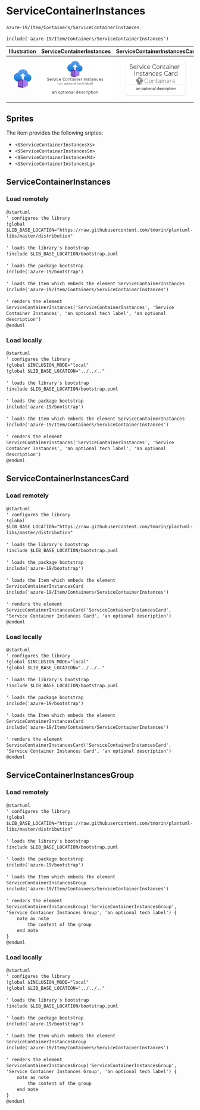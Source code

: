 # ServiceContainerInstances


```text
azure-19/Item/Containers/ServiceContainerInstances
```

```text
include('azure-19/Item/Containers/ServiceContainerInstances')
```



| Illustration | ServiceContainerInstances | ServiceContainerInstancesCard | ServiceContainerInstancesGroup |
| :---: | :---: | :---: | :---: |
| ![illustration for Illustration](../../../azure-19/Item/Containers/ServiceContainerInstances.png) | ![illustration for ServiceContainerInstances](../../../azure-19/Item/Containers/ServiceContainerInstances.Local.png) | ![illustration for ServiceContainerInstancesCard](../../../azure-19/Item/Containers/ServiceContainerInstancesCard.Local.png) | ![illustration for ServiceContainerInstancesGroup](../../../azure-19/Item/Containers/ServiceContainerInstancesGroup.Local.png) |



## Sprites
The item provides the following sriptes:

- `<$ServiceContainerInstancesXs>`
- `<$ServiceContainerInstancesSm>`
- `<$ServiceContainerInstancesMd>`
- `<$ServiceContainerInstancesLg>`





## ServiceContainerInstances

### Load remotely
```plantuml
@startuml
' configures the library
!global $LIB_BASE_LOCATION="https://raw.githubusercontent.com/tmorin/plantuml-libs/master/distribution"

' loads the library's bootstrap
!include $LIB_BASE_LOCATION/bootstrap.puml

' loads the package bootstrap
include('azure-19/bootstrap')

' loads the Item which embeds the element ServiceContainerInstances
include('azure-19/Item/Containers/ServiceContainerInstances')

' renders the element
ServiceContainerInstances('ServiceContainerInstances', 'Service Container Instances', 'an optional tech label', 'an optional description')
@enduml
```

### Load locally
```plantuml
@startuml
' configures the library
!global $INCLUSION_MODE="local"
!global $LIB_BASE_LOCATION="../../.."

' loads the library's bootstrap
!include $LIB_BASE_LOCATION/bootstrap.puml

' loads the package bootstrap
include('azure-19/bootstrap')

' loads the Item which embeds the element ServiceContainerInstances
include('azure-19/Item/Containers/ServiceContainerInstances')

' renders the element
ServiceContainerInstances('ServiceContainerInstances', 'Service Container Instances', 'an optional tech label', 'an optional description')
@enduml
```

## ServiceContainerInstancesCard

### Load remotely
```plantuml
@startuml
' configures the library
!global $LIB_BASE_LOCATION="https://raw.githubusercontent.com/tmorin/plantuml-libs/master/distribution"

' loads the library's bootstrap
!include $LIB_BASE_LOCATION/bootstrap.puml

' loads the package bootstrap
include('azure-19/bootstrap')

' loads the Item which embeds the element ServiceContainerInstancesCard
include('azure-19/Item/Containers/ServiceContainerInstances')

' renders the element
ServiceContainerInstancesCard('ServiceContainerInstancesCard', 'Service Container Instances Card', 'an optional description')
@enduml
```

### Load locally
```plantuml
@startuml
' configures the library
!global $INCLUSION_MODE="local"
!global $LIB_BASE_LOCATION="../../.."

' loads the library's bootstrap
!include $LIB_BASE_LOCATION/bootstrap.puml

' loads the package bootstrap
include('azure-19/bootstrap')

' loads the Item which embeds the element ServiceContainerInstancesCard
include('azure-19/Item/Containers/ServiceContainerInstances')

' renders the element
ServiceContainerInstancesCard('ServiceContainerInstancesCard', 'Service Container Instances Card', 'an optional description')
@enduml
```

## ServiceContainerInstancesGroup

### Load remotely
```plantuml
@startuml
' configures the library
!global $LIB_BASE_LOCATION="https://raw.githubusercontent.com/tmorin/plantuml-libs/master/distribution"

' loads the library's bootstrap
!include $LIB_BASE_LOCATION/bootstrap.puml

' loads the package bootstrap
include('azure-19/bootstrap')

' loads the Item which embeds the element ServiceContainerInstancesGroup
include('azure-19/Item/Containers/ServiceContainerInstances')

' renders the element
ServiceContainerInstancesGroup('ServiceContainerInstancesGroup', 'Service Container Instances Group', 'an optional tech label') {
    note as note
        the content of the group
    end note
}
@enduml
```

### Load locally
```plantuml
@startuml
' configures the library
!global $INCLUSION_MODE="local"
!global $LIB_BASE_LOCATION="../../.."

' loads the library's bootstrap
!include $LIB_BASE_LOCATION/bootstrap.puml

' loads the package bootstrap
include('azure-19/bootstrap')

' loads the Item which embeds the element ServiceContainerInstancesGroup
include('azure-19/Item/Containers/ServiceContainerInstances')

' renders the element
ServiceContainerInstancesGroup('ServiceContainerInstancesGroup', 'Service Container Instances Group', 'an optional tech label') {
    note as note
        the content of the group
    end note
}
@enduml
```

